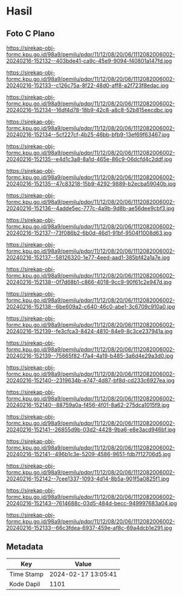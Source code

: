 # Hasil

## Foto C Plano

https://sirekap-obj-formc.kpu.go.id/98a9/pemilu/pdpr/11/12/08/20/06/1112082006002-20240216-152132--403bde41-ca9c-45e9-9094-f40801a147fd.jpg

https://sirekap-obj-formc.kpu.go.id/98a9/pemilu/pdpr/11/12/08/20/06/1112082006002-20240216-152133--c126c75a-8f22-48d0-aff8-a2f723f8edac.jpg

https://sirekap-obj-formc.kpu.go.id/98a9/pemilu/pdpr/11/12/08/20/06/1112082006002-20240216-152134--16df4d78-18b9-42c8-a8c8-52b815eecdbc.jpg

https://sirekap-obj-formc.kpu.go.id/98a9/pemilu/pdpr/11/12/08/20/06/1112082006002-20240216-152134--5cf227cf-4b25-46bb-bfb9-13ef69f63467.jpg

https://sirekap-obj-formc.kpu.go.id/98a9/pemilu/pdpr/11/12/08/20/06/1112082006002-20240216-152135--e4d1c3a8-8a1d-465e-86c9-06dcfd4c2ddf.jpg

https://sirekap-obj-formc.kpu.go.id/98a9/pemilu/pdpr/11/12/08/20/06/1112082006002-20240216-152135--47c83218-15b9-4292-9889-b2ecba59040b.jpg

https://sirekap-obj-formc.kpu.go.id/98a9/pemilu/pdpr/11/12/08/20/06/1112082006002-20240216-152136--4adde5ec-777c-4a9b-9d8b-ae56dee9cbf3.jpg

https://sirekap-obj-formc.kpu.go.id/98a9/pemilu/pdpr/11/12/08/20/06/1112082006002-20240216-152137--73f086b2-6b0d-46d1-91bf-9504f1008d63.jpg

https://sirekap-obj-formc.kpu.go.id/98a9/pemilu/pdpr/11/12/08/20/06/1112082006002-20240216-152137--58126320-1e77-4eed-aad1-385bf42a1a7e.jpg

https://sirekap-obj-formc.kpu.go.id/98a9/pemilu/pdpr/11/12/08/20/06/1112082006002-20240216-152138--0f7d68b1-c866-4018-9cc9-90f61c2e947d.jpg

https://sirekap-obj-formc.kpu.go.id/98a9/pemilu/pdpr/11/12/08/20/06/1112082006002-20240216-152138--6be609a2-c640-46c0-abe1-3c6709c910a0.jpg

https://sirekap-obj-formc.kpu.go.id/98a9/pemilu/pdpr/11/12/08/20/06/1112082006002-20240216-152139--fe3cfca3-8424-4810-84e9-8c3ce237941a.jpg

https://sirekap-obj-formc.kpu.go.id/98a9/pemilu/pdpr/11/12/08/20/06/1112082006002-20240216-152139--75665f82-f7a4-4a19-b485-3a6d4e29a3d0.jpg

https://sirekap-obj-formc.kpu.go.id/98a9/pemilu/pdpr/11/12/08/20/06/1112082006002-20240216-152140--2319634b-e747-4d87-bf8d-cd233c6927ea.jpg

https://sirekap-obj-formc.kpu.go.id/98a9/pemilu/pdpr/11/12/08/20/06/1112082006002-20240216-152140--88759a0a-f456-4f01-8a62-275dca1015f9.jpg

https://sirekap-obj-formc.kpu.go.id/98a9/pemilu/pdpr/11/12/08/20/06/1112082006002-20240216-152141--26855d9b-03d2-4428-9ba6-e8e3acd946bf.jpg

https://sirekap-obj-formc.kpu.go.id/98a9/pemilu/pdpr/11/12/08/20/06/1112082006002-20240216-152141--496b1c3e-5209-4586-9651-fdb7f12706d5.jpg

https://sirekap-obj-formc.kpu.go.id/98a9/pemilu/pdpr/11/12/08/20/06/1112082006002-20240216-152142--7cee1337-1093-4d14-8b5a-901f5a0825f1.jpg

https://sirekap-obj-formc.kpu.go.id/98a9/pemilu/pdpr/11/12/08/20/06/1112082006002-20240216-152143--7614688c-03d5-484d-becc-949997683a04.jpg

https://sirekap-obj-formc.kpu.go.id/98a9/pemilu/pdpr/11/12/08/20/06/1112082006002-20240216-152133--66c3fdea-6937-459e-af8c-69a4dcb1e291.jpg


## Metadata

| Key        | Value               |
| ---------- | ------------------- |
| Time Stamp | 2024-02-17 13:05:41 |
| Kode Dapil | 1101                |



